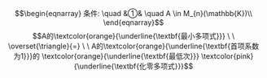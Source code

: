 $$\begin{eqnarray}
条件: \quad
&①& \quad A \in M_{n}(\mathbb{K})\\
\end{eqnarray}$$
$$A的\textcolor{orange}{\underline{\textbf{最小多项式}}}  \ \  \overset{\triangle}{=} \ \ A的\textcolor{orange}{\underline{\textbf{首项系数为1}}}的 \textcolor{orange}{\underline{\textbf{最低次}}} \textcolor{pink}{\underline{\textbf{化零多项式}}}$$